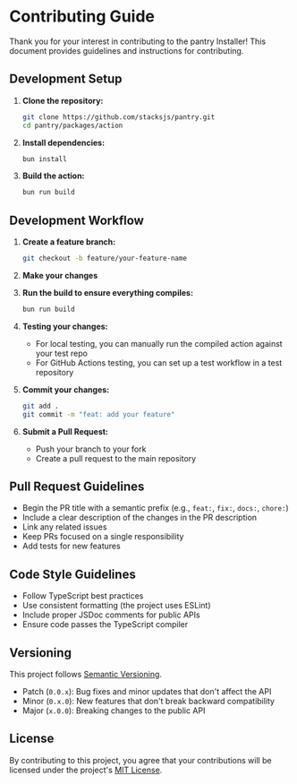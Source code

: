 # Contributing Guide

Thank you for your interest in contributing to the pantry Installer! This document provides guidelines and instructions for contributing.

## Development Setup

1. **Clone the repository:**

   ```bash
   git clone https://github.com/stacksjs/pantry.git
   cd pantry/packages/action
   ```

2. **Install dependencies:**

   ```bash
   bun install
   ```

3. **Build the action:**

   ```bash
   bun run build
   ```

## Development Workflow

1. **Create a feature branch:**

   ```bash
   git checkout -b feature/your-feature-name
   ```

2. **Make your changes**

3. **Run the build to ensure everything compiles:**

   ```bash
   bun run build
   ```

4. **Testing your changes:**
   - For local testing, you can manually run the compiled action against your test repo
   - For GitHub Actions testing, you can set up a test workflow in a test repository

5. **Commit your changes:**

   ```bash
   git add .
   git commit -m "feat: add your feature"
   ```

6. **Submit a Pull Request:**
   - Push your branch to your fork
   - Create a pull request to the main repository

## Pull Request Guidelines

- Begin the PR title with a semantic prefix (e.g., `feat:`, `fix:`, `docs:`, `chore:`)
- Include a clear description of the changes in the PR description
- Link any related issues
- Keep PRs focused on a single responsibility
- Add tests for new features

## Code Style Guidelines

- Follow TypeScript best practices
- Use consistent formatting (the project uses ESLint)
- Include proper JSDoc comments for public APIs
- Ensure code passes the TypeScript compiler

## Versioning

This project follows [Semantic Versioning](https://semver.org/).

- Patch (`0.0.x`): Bug fixes and minor updates that don't affect the API
- Minor (`0.x.0`): New features that don't break backward compatibility
- Major (`x.0.0`): Breaking changes to the public API

## License

By contributing to this project, you agree that your contributions will be licensed under the project's [MIT License](https://github.com/stacksjs/pantry/tree/main/LICENSE.md).

